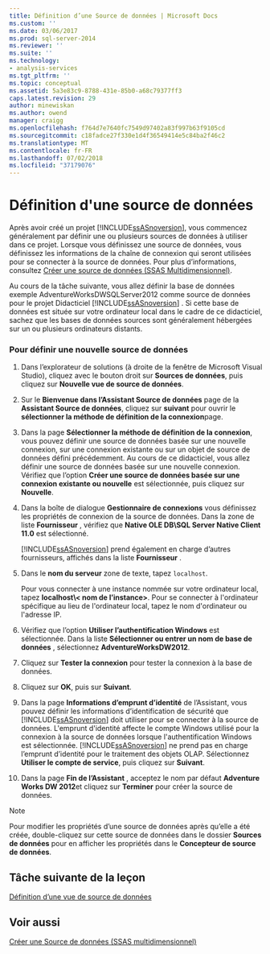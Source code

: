 ```yaml
---
title: Définition d’une Source de données | Microsoft Docs
ms.custom: ''
ms.date: 03/06/2017
ms.prod: sql-server-2014
ms.reviewer: ''
ms.suite: ''
ms.technology:
- analysis-services
ms.tgt_pltfrm: ''
ms.topic: conceptual
ms.assetid: 5a3e83c9-8788-431e-85b0-a68c79377ff3
caps.latest.revision: 29
author: minewiskan
ms.author: owend
manager: craigg
ms.openlocfilehash: f764d7e7640fc7549d97402a83f997b63f9105cd
ms.sourcegitcommit: c18fadce27f330e1d4f36549414e5c84ba2f46c2
ms.translationtype: MT
ms.contentlocale: fr-FR
ms.lasthandoff: 07/02/2018
ms.locfileid: "37179076"
---
```

# <a name="defining-a-data-source"></a>Définition d'une source de données
  Après avoir créé un projet [!INCLUDE[ssASnoversion](../includes/ssasnoversion-md.md)], vous commencez généralement par définir une ou plusieurs sources de données à utiliser dans ce projet. Lorsque vous définissez une source de données, vous définissez les informations de la chaîne de connexion qui seront utilisées pour se connecter à la source de données. Pour plus d’informations, consultez [Créer une source de données &#40;SSAS Multidimensionnel&#41;](multidimensional-models/create-a-data-source-ssas-multidimensional.md).  
  
 Au cours de la tâche suivante, vous allez définir la base de données exemple AdventureWorksDWSQLServer2012 comme source de données pour le projet Didacticiel [!INCLUDE[ssASnoversion](../includes/ssasnoversion-md.md)] . Si cette base de données est située sur votre ordinateur local dans le cadre de ce didacticiel, sachez que les bases de données sources sont généralement hébergées sur un ou plusieurs ordinateurs distants.  
  
### <a name="to-define-a-new-data-source"></a>Pour définir une nouvelle source de données  
  
1.  Dans l’explorateur de solutions (à droite de la fenêtre de Microsoft Visual Studio), cliquez avec le bouton droit sur **Sources de données**, puis cliquez sur **Nouvelle vue de source de données**.  
  
2.  Sur le **Bienvenue dans l’Assistant Source de données** page de la **Assistant Source de données**, cliquez sur **suivant** pour ouvrir le **sélectionner la méthode de définition de la connexion**page.  
  
3.  Dans la page **Sélectionner la méthode de définition de la connexion**, vous pouvez définir une source de données basée sur une nouvelle connexion, sur une connexion existante ou sur un objet de source de données défini précédemment. Au cours de ce didacticiel, vous allez définir une source de données basée sur une nouvelle connexion. Vérifiez que l’option **Créer une source de données basée sur une connexion existante ou nouvelle** est sélectionnée, puis cliquez sur **Nouvelle**.  
  
4.  Dans la boîte de dialogue **Gestionnaire de connexions** vous définissez les propriétés de connexion de la source de données. Dans la zone de liste **Fournisseur** , vérifiez que **Native OLE DB\SQL Server Native Client 11.0** est sélectionné.  
  
     [!INCLUDE[ssASnoversion](../includes/ssasnoversion-md.md)] prend également en charge d’autres fournisseurs, affichés dans la liste **Fournisseur** .  
  
5.  Dans le **nom du serveur** zone de texte, tapez `localhost`.  
  
     Pour vous connecter à une instance nommée sur votre ordinateur local, tapez **localhost\\< nom de l’instance\>**. Pour se connecter à l'ordinateur spécifique au lieu de l'ordinateur local, tapez le nom d'ordinateur ou l'adresse IP.  
  
6.  Vérifiez que l’option **Utiliser l’authentification Windows** est sélectionnée. Dans la liste **Sélectionner ou entrer un nom de base de données** , sélectionnez **AdventureWorksDW2012**.  
  
7.  Cliquez sur **Tester la connexion** pour tester la connexion à la base de données.  
  
8.  Cliquez sur **OK**, puis sur **Suivant**.  
  
9. Dans la page **Informations d’emprunt d’identité** de l’Assistant, vous pouvez définir les informations d’identification de sécurité que [!INCLUDE[ssASnoversion](../includes/ssasnoversion-md.md)] doit utiliser pour se connecter à la source de données. L'emprunt d'identité affecte le compte Windows utilisé pour la connexion à la source de données lorsque l'authentification Windows est sélectionnée. [!INCLUDE[ssASnoversion](../includes/ssasnoversion-md.md)] ne prend pas en charge l’emprunt d’identité pour le traitement des objets OLAP. Sélectionnez **Utiliser le compte de service**, puis cliquez sur **Suivant**.  
  
10. Dans la page **Fin de l’Assistant** , acceptez le nom par défaut **Adventure Works DW 2012**et cliquez sur **Terminer** pour créer la source de données.  
  
> [!NOTE]  
>  Pour modifier les propriétés d’une source de données après qu’elle a été créée, double-cliquez sur cette source de données dans le dossier **Sources de données** pour en afficher les propriétés dans le **Concepteur de source de données**.  
  
## <a name="next-task-in-lesson"></a>Tâche suivante de la leçon  
 [Définition d’une vue de source de données](lesson-1-3-defining-a-data-source-view.md)  
  
## <a name="see-also"></a>Voir aussi  
 [Créer une Source de données &#40;SSAS multidimensionnel&#41;](multidimensional-models/create-a-data-source-ssas-multidimensional.md)  
  
  

